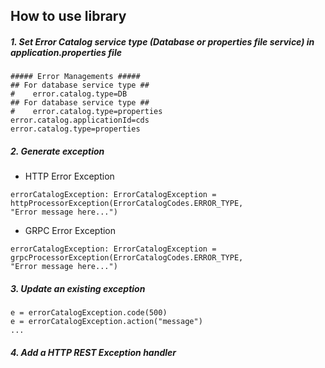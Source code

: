 ## How to use library

##### 1. Set Error Catalog service type (Database or properties file service) in application.properties file

```
##### Error Managements #####
## For database service type ##
#    error.catalog.type=DB
## For database service type ##
#    error.catalog.type=properties
error.catalog.applicationId=cds
error.catalog.type=properties
```

##### 2. Generate exception

- HTTP Error Exception
```
errorCatalogException: ErrorCatalogException = httpProcessorException(ErrorCatalogCodes.ERROR_TYPE, 
"Error message here...")
```

- GRPC Error Exception
```
errorCatalogException: ErrorCatalogException = grpcProcessorException(ErrorCatalogCodes.ERROR_TYPE, 
"Error message here...")
```

##### 3. Update an existing exception
```
e = errorCatalogException.code(500)
e = errorCatalogException.action("message")
...
```

##### 4. Add a HTTP REST Exception handler